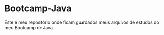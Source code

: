 # Bootcamp-Java
Este é meu repositório onde ficam guardados meus arquivos de estudos do meu Bootcamp de Java 
